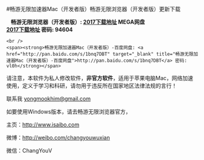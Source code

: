 #畅游无限加速器Mac（开发者版）畅游无限浏览器（开发者版）更新下载
<p>
    <span><strong>畅游无限浏览器（开发者版）: 
         <span><strong><a href="https://mega.nz/#!nt8xQBbS!M8zfsPAH_7HUR4xzTZsevZp1kxuv5UbD15kJkz6eXRs" target="_blank" title="畅游无限浏览器（开发者版）-MEGA网盘">2017下载地址</a> MEGA网盘</strong></span>
       <br />
    <a href="http://www.babel.cc/share.do?s=7957857685535107" target="_blank" title="畅游无限浏览器（开发者版）"> 2017下载地址</a> 密码: 94604</strong></span>
  

    <br />
    <span><strong>畅游无限加速器Mac（开发者版）-百度网盘: <a href="http://pan.baidu.com/s/1bnq7DBT" target="_blank" title="畅游无限加速器Mac（开发者版）-百度网盘">http://pan.baidu.com/s/1bnq7DBT</a> 密码: vl0h</strong></span>
</p>
<p>
    <span>请注意，本软件为私人修改软件，<strong>非官方软件</strong>，适用于苹果电脑Mac，网络加速使用，定义于学习和科研，请勿用于违反所在国家地区法律法规的言行！</span>
</p>
<p>
    <span>联系我&nbsp;<a href="http://yongmookhim@gmail.com" target="_blank">yongmookhim@gmail.com</a></span>
</p>

<p>
    <span>如要使用Windows版本，请去畅游无限浏览器官方，</span>
</p>
<p>
    <span>主页：<a href="http://www.isaibo.com" target="_blank" title="http://www.isaibo.com">http://www.isaibo.com</a></span>
</p>
<p>
    <span>微博：<a href="http://weibo.com/changyouwuxian" target="_blank" title="http://weibo.com/changyouwuxian">http://weibo.com/changyouwuxian</a></span>
</p>
<p>
    <span>微信：ChangYouV</span>
</p>
<script>
  (function(i,s,o,g,r,a,m){i['GoogleAnalyticsObject']=r;i[r]=i[r]||function(){
  (i[r].q=i[r].q||[]).push(arguments)},i[r].l=1*new Date();a=s.createElement(o),
  m=s.getElementsByTagName(o)[0];a.async=1;a.src=g;m.parentNode.insertBefore(a,m)
  })(window,document,'script','https://www.google-analytics.com/analytics.js','ga');

  ga('create', 'UA-89373774-1', 'auto');
  ga('send', 'pageview');

</script>
